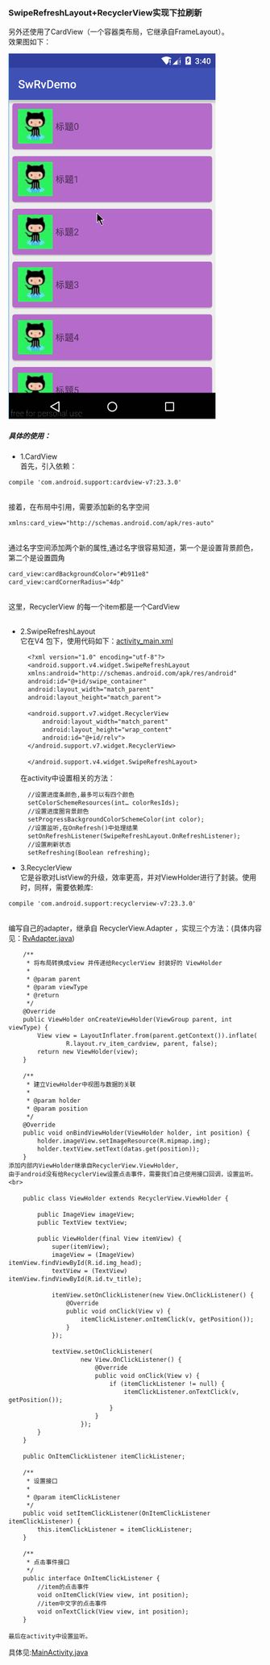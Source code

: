 ### SwipeRefreshLayout+RecyclerView实现下拉刷新
另外还使用了CardView（一个容器类布局，它继承自FrameLayout）。<br/>
效果图如下：

![img1](https://github.com/imtianx/StudyDemoForAndroid/blob/master/A02-swrvdemo%2Fart%2F1.gif)


##### 具体的使用：

* 1.CardView<br>
首先，引入依赖：<br>
```
compile 'com.android.support:cardview-v7:23.3.0'
```
<br>接着，在布局中引用，需要添加新的名字空间<br>
```
xmlns:card_view="http://schemas.android.com/apk/res-auto"
```
<br>通过名字空间添加两个新的属性,通过名字很容易知道，第一个是设置背景颜色，第二个是设置圆角<br>
```
card_view:cardBackgroundColor="#b911e8"
card_view:cardCornerRadius="4dp"
```
<br>这里，RecyclerView 的每一个item都是一个CardView<br><br>
* 2.SwipeRefreshLayout<br>
它在V4 包下，使用代码如下：[activity_main.xml](https://github.com/imtianx/StudyDemoForAndroid/blob/master/A02-swrvdemo%2Fsrc%2Fmain%2Fres%2Flayout%2Factivity_main.xml)<br>

        <?xml version="1.0" encoding="utf-8"?>
        <android.support.v4.widget.SwipeRefreshLayout
        xmlns:android="http://schemas.android.com/apk/res/android"
        android:id="@+id/swipe_container"
        android:layout_width="match_parent"
        android:layout_height="match_parent">
    
        <android.support.v7.widget.RecyclerView
            android:layout_width="match_parent"
            android:layout_height="wrap_content"
            android:id="@+id/relv">
        </android.support.v7.widget.RecyclerView>
    
        </android.support.v4.widget.SwipeRefreshLayout>
    
    在activity中设置相关的方法：<br>
    
        //设置进度条颜色,最多可以有四个颜色
        setColorSchemeResources(int… colorResIds);
        //设置进度圈背景颜色
        setProgressBackgroundColorSchemeColor(int color);
        //设置监听,在OnRefresh()中处理结果
        setOnRefreshListener(SwipeRefreshLayout.OnRefreshListener);
        //设置刷新状态
        setRefreshing(Boolean refreshing);


* 3.RecyclerView<br>
它是谷歌对ListView的升级，效率更高，并对ViewHolder进行了封装。使用时，同样，需要依赖库:<br>
```
compile 'com.android.support:recyclerview-v7:23.3.0'
``` 
<br>编写自己的adapter，继承自 RecyclerView.Adapter ，实现三个方法：(具体内容见：[RvAdapter.java](https://github.com/imtianx/StudyDemoForAndroid/blob/master/A02-swrvdemo%2Fsrc%2Fmain%2Fjava%2Fcn%2Fimtianx%2Fswrvdemo%2FRvAdapter.java))<br>
       
        /**
         * 将布局转换成view 并传递给RecyclerView 封装好的 ViewHolder
         *
         * @param parent
         * @param viewType
         * @return
         */
        @Override
        public ViewHolder onCreateViewHolder(ViewGroup parent, int viewType) {
            View view = LayoutInflater.from(parent.getContext()).inflate(
                    R.layout.rv_item_cardview, parent, false);
            return new ViewHolder(view);
        }
        
        /**
         * 建立ViewHolder中视图与数据的关联
         *
         * @param holder
         * @param position
         */
        @Override
        public void onBindViewHolder(ViewHolder holder, int position) {
            holder.imageView.setImageResource(R.mipmap.img);
            holder.textView.setText(datas.get(position));
        }  
    添加内部内ViewHolder继承自RecyclerView.ViewHolder,
    由于android没有给RecyclerView设置点击事件，需要我们自己使用接口回调，设置监听。<br>
    
        public class ViewHolder extends RecyclerView.ViewHolder {
        
            public ImageView imageView;
            public TextView textView;
        
            public ViewHolder(final View itemView) {
                super(itemView);
                imageView = (ImageView) itemView.findViewById(R.id.img_head);
                textView = (TextView) itemView.findViewById(R.id.tv_title);
        
                itemView.setOnClickListener(new View.OnClickListener() {
                    @Override
                    public void onClick(View v) {
                        itemClickListener.onItemClick(v, getPosition());
                    }
                });
        
                textView.setOnClickListener(
                        new View.OnClickListener() {
                            @Override
                            public void onClick(View v) {
                                if (itemClickListener != null) {
                                    itemClickListener.onTextClick(v, getPosition());
                                }
                            }
                        });
            }
        }
        
        public OnItemClickListener itemClickListener;
        
        /**
         * 设置接口
         *
         * @param itemClickListener
         */
        public void setItemClickListener(OnItemClickListener itemClickListener) {
            this.itemClickListener = itemClickListener;
        }
        
        /**
         * 点击事件接口
         */
        public interface OnItemClickListener {
            //item的点击事件
            void onItemClick(View view, int position);
            //item中文字的点击事件
            void onTextClick(View view, int position);
        }
    
    最后在activity中设置监听。
  具体见:[MainActivity.java](https://github.com/imtianx/StudyDemoForAndroid/blob/master/A02-swrvdemo/src/main/java/cn/imtianx/swrvdemo/MainActivity.java)
